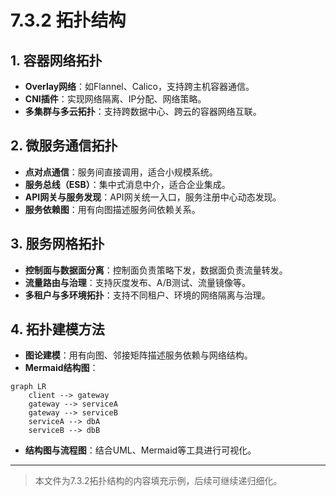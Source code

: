 # 7.3.2 拓扑结构

## 1. 容器网络拓扑

- **Overlay网络**：如Flannel、Calico，支持跨主机容器通信。
- **CNI插件**：实现网络隔离、IP分配、网络策略。
- **多集群与多云拓扑**：支持跨数据中心、跨云的容器网络互联。

## 2. 微服务通信拓扑

- **点对点通信**：服务间直接调用，适合小规模系统。
- **服务总线（ESB）**：集中式消息中介，适合企业集成。
- **API网关与服务发现**：API网关统一入口，服务注册中心动态发现。
- **服务依赖图**：用有向图描述服务间依赖关系。

## 3. 服务网格拓扑

- **控制面与数据面分离**：控制面负责策略下发，数据面负责流量转发。
- **流量路由与治理**：支持灰度发布、A/B测试、流量镜像等。
- **多租户与多环境拓扑**：支持不同租户、环境的网络隔离与治理。

## 4. 拓扑建模方法

- **图论建模**：用有向图、邻接矩阵描述服务依赖与网络结构。
- **Mermaid结构图**：

```mermaid
graph LR
    client --> gateway
    gateway --> serviceA
    gateway --> serviceB
    serviceA --> dbA
    serviceB --> dbB
```

- **结构图与流程图**：结合UML、Mermaid等工具进行可视化。

---
> 本文件为7.3.2拓扑结构的内容填充示例，后续可继续递归细化。
